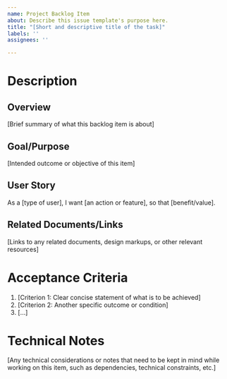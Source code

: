 ```yaml
---
name: Project Backlog Item
about: Describe this issue template's purpose here.
title: "[Short and descriptive title of the task]"
labels: ''
assignees: ''

---
```


# Description

## Overview
[Brief summary of what this backlog item is about]

## Goal/Purpose
[Intended outcome or objective of this item]

## User Story
As a [type of user], I want [an action or feature], so that [benefit/value].

## Related Documents/Links
[Links to any related documents, design markups, or other relevant resources]

# Acceptance Criteria
1. [Criterion 1: Clear concise statement of what is to be achieved]
2. [Criterion 2: Another specific outcome or condition]
3. [...]

# Technical Notes
[Any technical considerations or notes that need to be kept in mind while working on this item, such as dependencies, technical constraints, etc.]

